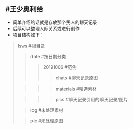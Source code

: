 #王少奥利给
---
+ 简单介绍的话就是存放那个男人的聊天记录
+ 后续可以整理人际关系或进行创作
+ 项目结构如下：
> lsws #根目录
> > date #按日期分类
> > > 20191006 #范例
> > > > chats #聊天记录原图
> 
> > > > materials #精选素材
> 
> > > > pics #聊天记录引用的聊天记录/图片
> 
> > log #未处理素材
> 
> > pic #未处理原图
